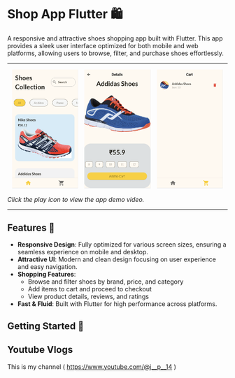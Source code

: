 # Shop App Flutter 🛍️

A responsive and attractive shoes shopping app built with Flutter. This app provides a sleek user interface optimized for both mobile and web platforms, allowing users to browse, filter, and purchase shoes effortlessly.

---

<p align="center">
    <img src="ui.png" alt="App UI Screenshot 1" width="30%" style="display:inline-block; margin-right: 10px;"/>
    <img src="ui1.png" alt="App UI Screenshot 2" width="30%" style="display:inline-block; margin-right: 10px;"/>
    <img src="ui2.png" alt="App UI Screenshot 3" width="30%" style="display:inline-block;"/>
</p>  

*Click the play icon to view the app demo video.*

---

## Features 📱

- **Responsive Design**: Fully optimized for various screen sizes, ensuring a seamless experience on mobile and desktop.
- **Attractive UI**: Modern and clean design focusing on user experience and easy navigation.
- **Shopping Features**:
  - Browse and filter shoes by brand, price, and category
  - Add items to cart and proceed to checkout
  - View product details, reviews, and ratings
- **Fast & Fluid**: Built with Flutter for high performance across platforms.

## Getting Started 🚀


## Youtube Vlogs

This is my channel ( https://www.youtube.com/@j__p__14 ) 
